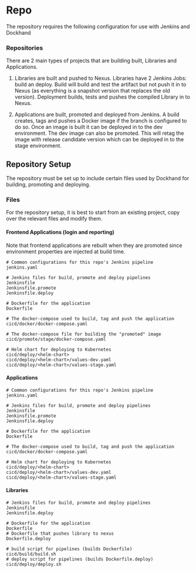 # Repo
The repository requires the following configuration for use with Jenkins and Dockhand

### Repositories
There are 2 main types of projects that are building built, Libraries and Applications.

1. Libraries are built and pushed to Nexus. Libraries have 2 Jenkins Jobs: build an deploy. Build will build and test the artifact but not push it in to Nexus (as everything is a snapshot version that replaces the old version). Deployment builds, tests and pushes the compiled Library in to Nexus.

2. Applications are built, promoted and deployed from Jenkins. A build creates, tags and pushes a Docker image if the branch is configured to do so. Once an image is built it can be deployed in to the dev environment. The dev image can also be promoted. This will retag the image with release candidate version which can be deployed in to the stage environment.

## Repository Setup
The repository must be set up to include certain files used by Dockhand for building, promoting and deploying.

### Files
For the repository setup, it is best to start from an existing project, copy over the relevant files and modify them.

#### Frontend Applications (login and reporting)
Note that frontend applications are rebuilt when they are promoted since environment properties are injected at build time.

```
# Common configurations for this repo's Jenkins pipeline
jenkins.yaml

# Jenkins files for build, promote and deploy pipelines
Jenkinsfile
Jenkinsfile.promote
Jenkinsfile.deploy

# Dockerfile for the application
Dockerfile

# The docker-compose used to build, tag and push the application
cicd/docker/docker-compose.yaml

# The docker-compose file for building the "promoted" image 
cicd/promote/stage/docker-compose.yaml

# Helm chart for deploying to Kubernetes
cicd/deploy/<helm-chart>
cicd/deploy/<helm-chart>/values-dev.yaml
cicd/deploy/<helm-chart>/values-stage.yaml
```

#### Applications
```
# Common configurations for this repo's Jenkins pipeline
jenkins.yaml

# Jenkins files for build, promote and deploy pipelines
Jenkinsfile
Jenkinsfile.promote
Jenkinsfile.deploy

# Dockerfile for the application
Dockerfile

# The docker-compose used to build, tag and push the application
cicd/docker/docker-compose.yaml

# Helm chart for deploying to Kubernetes
cicd/deploy/<helm-chart>
cicd/deploy/<helm-chart>/values-dev.yaml
cicd/deploy/<helm-chart>/values-stage.yaml
```

#### Libraries
```
# Jenkins files for build, promote and deploy pipelines
Jenkinsfile
Jenkinsfile.deploy

# Dockerfile for the application
Dockerfile
# Dockerfile that pushes library to nexus
Dockerfile.deploy

# build script for pipelines (builds Dockerfile)
cicd/build/build.sh
# deploy script for pipelines (builds Dockerfile.deploy)
cicd/deploy/deploy.sh
```
